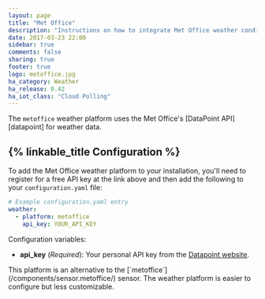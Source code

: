 ```yaml
---
layout: page
title: "Met Office"
description: "Instructions on how to integrate Met Office weather conditions into Home Assistant."
date: 2017-03-23 22:00
sidebar: true
comments: false
sharing: true
footer: true
logo: metoffice.jpg
ha_category: Weather
ha_release: 0.42
ha_iot_class: "Cloud Polling"
---
```


The `metoffice` weather platform uses the Met Office's [DataPoint API][datapoint] for weather data.

## {% linkable_title Configuration %}

To add the Met Office weather platform to your installation, you'll need to register for a free API key at the link above and then add the following to your `configuration.yaml` file:

```yaml
# Example configuration.yaml entry
weather:
  - platform: metoffice
    api_key: YOUR_API_KEY
```

Configuration variables:

- **api_key** (*Required*): Your personal API key from the [Datapoint website](http://www.metoffice.gov.uk/datapoint).

<p class='note'>
This platform is an alternative to the [`metoffice`](/components/sensor.metoffice/) sensor.
The weather platform is easier to configure but less customizable.
</p>

